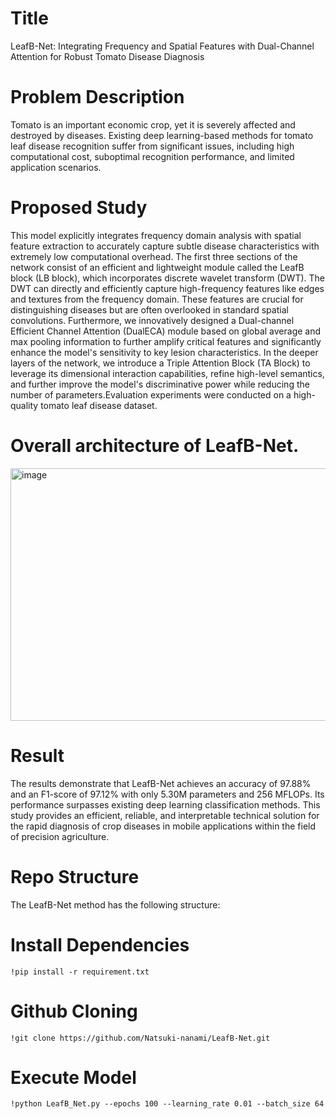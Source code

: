 # Title
LeafB-Net: Integrating Frequency and Spatial Features with Dual-Channel Attention for Robust Tomato Disease Diagnosis
# Problem Description
Tomato is an important economic crop, yet it is severely affected and destroyed by diseases. Existing deep learning-based methods for tomato leaf disease recognition suffer from significant issues, including high computational cost, suboptimal recognition performance, and limited application scenarios. 
# Proposed Study
This model explicitly integrates frequency domain analysis with spatial feature extraction to accurately capture subtle disease characteristics with extremely low computational overhead. The first three sections of the network consist of an efficient and lightweight module called the LeafB block (LB block), which incorporates discrete wavelet transform (DWT). The DWT can directly and efficiently capture high-frequency features like edges and textures from the frequency domain. These features are crucial for distinguishing diseases but are often overlooked in standard spatial convolutions. Furthermore, we innovatively designed a Dual-channel Efficient Channel Attention (DualECA) module based on global average and max pooling information to further amplify critical features and significantly enhance the model's sensitivity to key lesion characteristics. In the deeper layers of the network, we introduce a Triple Attention Block (TA Block) to leverage its dimensional interaction capabilities, refine high-level semantics, and further improve the model's discriminative power while reducing the number of parameters.Evaluation experiments were conducted on a high-quality tomato leaf disease dataset.
# Overall architecture of LeafB-Net.
<img width="747" height="404" alt="image" src="https://github.com/user-attachments/assets/357af32a-97da-4ab3-b311-ad102df386e3" />

# Result
The results demonstrate that LeafB-Net achieves an accuracy of 97.88% and an F1-score of 97.12% with only 5.30M parameters and 256 MFLOPs. Its performance surpasses existing deep learning classification methods. This study provides an efficient, reliable, and interpretable technical solution for the rapid diagnosis of crop diseases in mobile applications within the field of precision agriculture.
# Repo Structure
The LeafB-Net method has the following structure:


# Install Dependencies
```
!pip install -r requirement.txt
```
# Github Cloning
```
!git clone https://github.com/Natsuki-nanami/LeafB-Net.git
```
# Execute Model
```
!python LeafB_Net.py --epochs 100 --learning_rate 0.01 --batch_size 64
```
